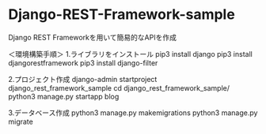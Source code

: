 # Django-REST-Framework-sample
Django REST Frameworkを用いて簡易的なAPIを作成

＜環境構築手順＞
1.ライブラリをインストール
pip3 install django
pip3 install djangorestframework
pip3 install django-filter 

2.プロジェクト作成
django-admin startproject django_rest_framework_sample
cd django_rest_framework_sample/
python3 manage.py startapp blog

3.データベース作成
python3 manage.py makemigrations
python3 manage.py migrate

